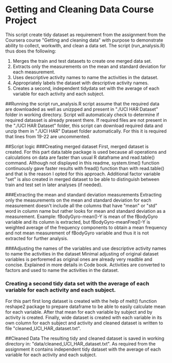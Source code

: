 # Getting and Cleaning Data Course Project

This script create tidy dataset as requirement from the assignment from the Coursera course "Getting and cleaning data" with purpose to demonstrate ability to collect, workwith, and clean a data set. The script (run_analysis.R) thus  does the following:
        
1. Merges the train and test datasets to create one merged data set.
2. Extracts only the measurements on the mean and standard deviation for each measurement.
3. Uses descriptive activity names to name the activities in the dataset.
4. Appropriately labels the dataset with descriptive activity names.
5. Creates a second, independent tidydata set with the average of each variable for each activity and each subject.

##Running the script
run_analysis.R script assume that the required data are downloaded as well as unizpped and present in "./UCI HAR Dataset" folder in working directory.
Script will automaticaly check to determine if required datasset is already present there. If required files are not present in the "./UCI HAR Dataset" folder, this script can download required data and unzip them in "./UCI HAR" Dataset folder automatically. For this it is required that lines from 19-22 are uncommented.

##Script logic
###Creating merged dataset
First, merged dataset is created. For this part data.table package is used because all operations and calculations on data are faster than usual R dataframe and read.table() command. Although not displayed in this readme, system.time() function continuously gave faster results with fread() function than with read.table() and that is the reason I opted for this approach. Additional factor variable "set" is also created in merged dataset to be able to distinguish between train and test set in later analyses (if needed).

###Extracting the mean and standard deviation measurements
Extracting only the measurements on the mean and standard deviation for each measurement doesn't include all the columns that have "mean" or "std" word in column name but rather looks for mean and standard deviation as a measurement. Example: fBodyGyro-mean()-Y is mean of the fBodyGyro variable and its column is extracted, but fBodyGyro-meanFreq()-Y is weighted average of the frequency components to obtain a mean frequency and not mean measurement of fBodyGyro variable and thus it is not extracted for further analysis.

###Adjusting the names of the variables and use descriptive activity names to name the activities in the dataset
Minimal adjusting of original dataset variables is perforemed as original ones are already very readble and concise. Explained in more details in Code book. Activities are converted to factors and used to name the activities in the dataset.

### Creating a second tidy data set with the average of each variable for each activity and each subject.
For this part first long dataset is created with the help of melt() function reshape2 package to prepare dataframe to be able to easily calculate mean for each variable. After that mean for each variable by subject and by activity is created. Finally, wide dataset is created with each variable in its own column for each subject and activity and cleaned dataset is written to file "cleaned_UCI_HAR_dataset.txt".
    
##Cleaned Data
The resulting tidy and cleaned dataset is saved in working directory in: "data/cleaned_UCI_HAR_dataset.txt". As required from the assignment it contains independent tidy dataset with the average of each variable for each activity and each subject.

